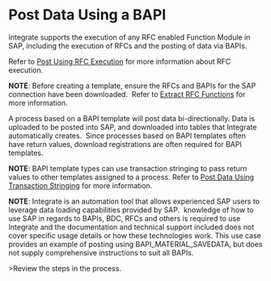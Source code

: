 # Post Data Using a BAPI

Integrate supports the execution of any RFC enabled Function Module in
SAP, including the execution of RFCs and the posting of data via BAPIs.

Refer to [Post Using RFC Execution](Post_Using_RFC_Execution.htm) for
more information about RFC execution.

**NOTE**: Before creating a template, ensure the RFCs and BAPIs for the
SAP connection have been downloaded.  Refer to [Extract RFC
Functions](../Config/Extract_RFC_Functions.htm) for more information.

A process based on a BAPI template will post data bi-directionally. Data
is uploaded to be posted into SAP, and downloaded into tables that
Integrate automatically creates.  Since processes based on BAPI
templates often have return values, download registrations are often
required for BAPI templates. 

**NOTE**: BAPI template types can use transaction stringing to pass
return values to other templates assigned to a process. Refer to [Post
Data Using Transaction
Stringing](Post_Data_Using_Transaction_Stringing.htm) for more
information.

**NOTE**: Integrate is an automation tool that allows experienced SAP
users to leverage data loading capabilities provided by SAP.  knowledge
of how to use SAP in regards to BAPIs, BDC, RFCs and others is required
to use Integrate and the documentation and technical support included
does not cover specific usage details or how these technologies work.
This use case provides an example of posting using
BAPI\_MATERIAL\_SAVEDATA, but does not supply comprehensive instructions
to suit all BAPIs.

<span id="Post Data using a BAPI Steps" class="popUpLink">\>Review the
steps in the process. </span>

